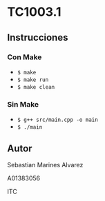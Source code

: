 # TC1003.1

## Instrucciones

### Con Make

- `$ make`
- `$ make run`
- `$ make clean`

### Sin Make

- `$ g++ src/main.cpp -o main`
- `$ ./main`

## Autor

Sebastian Marines Alvarez

A01383056

ITC